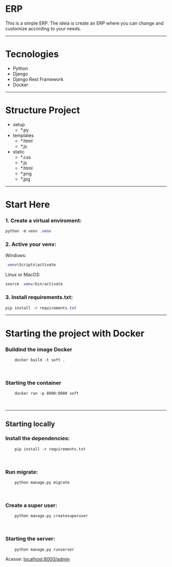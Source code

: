 # ERP

This is a simple ERP. The ideia is create an ERP where you can change and customize according to your needs.

---

# Tecnologies

- Python
- Django
- Django Rest Framework
- Docker

---

# Structure Project

- setup
    - *.py
- templates
    - *.html
    - *.js
- static
    - *.css
    - *.js
    - *.html
    - *.png
    - *.jpg

---

# Start Here

### 1. Create a virtual enviroment:

```powershell
python -m venv .venv
```

### 2. Active your venv:

Windows:
```powershell
.venv\Scripts\activate
```

Linux or MacOS:
```powershell
source .venv/bin/activate
```

### 3. Install requirements.txt:

```powershell
pip install -r requirements.txt
```

---

#  Starting the project with Docker
 
### Buildind the image Docker

```shell
    docker build -t soft .
```
<br>

### Starting the container

```shell
    docker run -p 8000:8000 soft
```

<br>

---

## Starting locally

### Install the dependencies:

```shell
    pip install -r requirements.txt
```

<br>

### Run migrate:


```shell
    python manage.py migrate
```

<br>

### Create a super user:

```shell
    python manage.py createsuperuser
```
<br>

### Starting the server:

```shell
    python manage.py runserver
```

Acesse: [localhost:8000/admin](localhost:8000/admin)

<br>